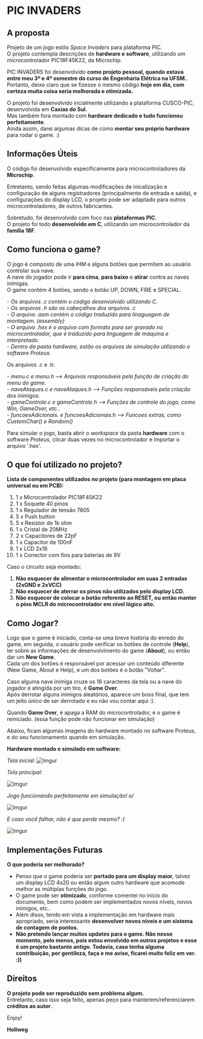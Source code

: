 # PIC INVADERS

## A proposta

Projeto de um jogo estilo _Space Invaders_ para plataforma PIC. </br>
O projeto contempla descrições de **hardware e software**, utilizando um microcontrolador PIC18F45K22, da Microchip. 

PIC INVADERS foi desenvolvido **como projeto pessoal, quando estava entre meu 3º e 4º semestre do curso de Engenharia Elétrica na UFSM.**. Portanto, deixo claro que se fizesse o mesmo código **hoje em dia, com certeza muita coisa seria melhorada e otimizada.** 

O projeto foi desenvolvido incialmente utilizando a plataforma CUSCO-PIC, desenvolvida em **Caxias do Sul**. </br>
Mas também fora montado com **hardware dedicado e tudo funcionou perfeitamente**. </br>
Ainda assim, darei algumas dicas de como **montar seu próprio hardware** para rodar o game. :)

## Informações Úteis

O código foi desenvolvido especificamente para microcontroladores da **Microchip**. 

Entretanto, sendo feitas algumas modificações de inicalização e configuração de alguns registradores (principalmente de entrada e saída), e configurações do display LCD, o projeto pode ser adaptado para outros microcontroladores, de outros fabricantes. 

Sobretudo, foi desenvolvido com foco nas **plataformas PIC**. </br>
O projeto foi todo **desenvolvido em C**, utilizando um microcontrolador da **família 18F**. </br>

## Como funciona o game?

O jogo é composto de uma _IHM_ e alguns botões que permitem ao usuário controlar sua nave. </br>
A nave do jogador pode ir **para cima**, **para baixo** e **atirar** contra as naves inimigas. </br>
O game contém 4 botões, sendo o botão UP, DOWN, FIRE e SPECIAL. </br> 

*- Os arquivos .c contém o código desenvolvido utilizando C.* </br>
*- Os arquivos .h são os cabeçalhos dos arquivos .c* </br>
*- O arquivo .asm contém o código traduzido para linaguagem de montagem. (assembly)* </br>
*- O arquivo .hex é o arquivo com formato para ser gravado no microcontrolador, que é traduzido para linguagem de máquina e interpretado.* </br>
*- Dentro da pasta hardware, estão os arquivos de simulação utilizando o software Proteus.* </br>

Os arquivos .c e .h:

*- menu.c e menu.h --> Arquivos responsáveis pela função de criação do menu do game.* </br>
*- naveAtaques.c e naveAtaques.h --> Funções responsáveis pela criação dos inimigos.* </br>
*- gameControle.c e gameControle.h --> Funções de controle do jogo, como Win, GameOver, etc..* </br>
*- funcoesAdicionais. e funcoesAdicionais.h --> Funcoes extras, como CustomChar() e Random()* </br>

Para simular o jogo, basta abrir o _workspace_ da pasta **hardware** com o software _Proteus_, clicar duas vezes no microcontrolador e importar o arquivo '.hex'.

## O que foi utilizado no projeto?

**Lista de componentes utilizados no projeto (para montagem em placa universal ou em PCB):**

1. 1 x Microcontrolador PIC18F45K22 <br>
2. 1 x Soquete 40 pinos </br>
3. 1 x Regulador de tensão 7805 </br>
4. 5 x Push button </br>
5. 5 x Resistor de 1k ohm </br>
6. 1 x Cristal de 20MHz  </br>
7. 2 x Capacitores de 22pF </br>
8. 1 x Capacitor de 100nF </br>
9. 1 x LCD 2x16
10. 1 x Conector com fios para baterias de 9V </br>

Caso o circuito seja montado:

1. **Não esquecer de alimentar o microcontrolador em suas 2 entradas (2xGND e 2xVCC)**
2. **Não esquecer de aterrar os pinos não utilizados pelo display LCD.**
3. **Não esquecer de colocar o botão referente ao RESET, ou então manter o pino MCLR do microcontrolador em nível lógico alto.**

## Como Jogar?

Logo que o game é iniciado, conta-se uma breve história do enredo do game, em seguida, o usuário pode verificar os botões de controle (**Help**), ler sobre as informações de desenvolvimento do game (**About**), ou então dar um **New Game**. </br>
Cada um dos botões é responsável por acessar um conteúdo diferente (New Game, About e Help), e um dos botões é o botão "Voltar".

Caso alguma nave inimiga cruze os 16 caracteres da tela ou a nave do jogador é atingida por um tiro, é **Game Over**. </br>
Após derrotar alguns inimigos aleatórios, aparece um boss final, que tem um jeito único de ser derrotado e eu não vou contar aqui :). </br>

Quando **Game Over**, é apaga a RAM do microcontrolador, e o game é reiniciado. (essa função pode não funcionar em simulação)

Abaixo, ficam algumas imagens do hardware montado no software Proteus, e do seu funcionamento quando em simulação.

**Hardware montado e simulado em software:**

*Tela inicial:*
![Imgur](http://i.imgur.com/GbyrLvf.png) 

*Tela principal:*

![Imgur](http://i.imgur.com/3AJewfv.png) 

*Jogo funcionando perfeitamente em simulação! o/*

![Imgur](http://i.imgur.com/XVyv2A0.png) 

*E caso você falhar, não é que perde mesmo? :(*

![Imgur](http://i.imgur.com/AgxpiH6.png) 

## Implementações Futuras

**O que poderia ser melhorado?** </br>

- Penso que o game poderia ser **portado para um display maior**, talvez um display LCD 4x20 ou então algum outro hardware que acomode melhor as múltiplas funções do jogo. </br>
- O game pode ser **otimizado**, conforme comentei no início do documento, bem como podem ser implementados novos níveis, novos inimigos, etc.. </br>
- Além disso, tendo em vista a implementação em hardware mais apropriado, seria interessante **desenvolver novos níveis e um sistema de contagem de pontos.** </br>
- **Não pretendo lançar muitos updates para o game. Não nesse momento, pelo menos, pois estou envolvido em outros projetos e esse é um projeto bastante antigo. Todavia, caso tenha alguma contribuição, por gentileza, faça e me avise, ficarei muito feliz em ver. :))**

## Direitos

**O projeto pode ser reproduzido sem problema algum.** </br>
Entretanto, caso isso seja feito, apenas peço para manterem/referenciarem **créditos ao autor**.


Enjoy!

**Hollweg**

